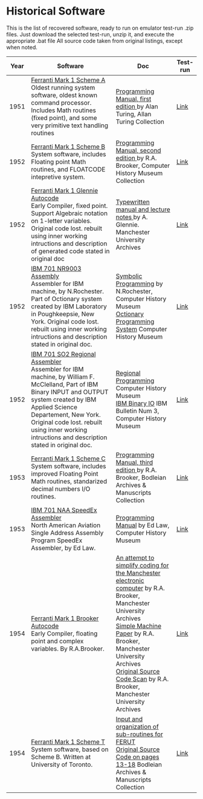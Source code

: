 # Historical Software

This is the list of recovered software, ready to run on emulator test-run .zip files.
Just download the selected test-run, unzip it, and execute the appropriate .bat file
All source code taken from original listings, except when noted.

<table>
<thead>
<tr>
<th>Year</th>
<th>Software</th>
<th>Doc</th>
<th>Test-run</th>
</tr>
</thead>
<tbody>
<tr>
   <td>1951</td>  
   <td>
       <a href="https://github.com/rsanchovilla/SimH_cpanel/tree/master/simh-master/MarkI/sw/SchemeA">
       Ferranti Mark 1 Scheme A</a>
       <br>
       Oldest running system software, oldest known command processor. Includes Math routines (fixed point), 
       and some very primitive text handling routines
   </td>
   <td>
       <a href="https://github.com/rsanchovilla/SimH_cpanel/blob/master/Manual/MarkI/Ferranti%20Mark%20I%20Programming%20Manual%2C%20first%20edition%20%2B%20errata%20sheet-%20Alan%20Turing%20Collection%20-%20amt-b-31-57-3.pdf">
       Programming Manual, first edition   </a> 
       by Alan Turing, Allan Turing Collection
   </td>
   <td>
       <a href="https://github.com/rsanchovilla/SimH_cpanel/blob/master/test_run/MarkI/Ferranti_MarkI.zip">
       Link</a>
   </td>
</tr>
<tr>
   <td>1952</td>  
   <td>
       <a href="https://github.com/rsanchovilla/SimH_cpanel/tree/master/simh-master/MarkI/sw/SchemeB">
       Ferranti Mark 1 Scheme B</a>
       <br>
       System software, includes Floating point Math routines, and FLOATCODE intepretive system. 
   </td>
   <td>
       <a href="https://github.com/rsanchovilla/SimH_cpanel/blob/master/Manual/MarkI/Ferranti%20Mark%20I%20Programming%20Manual%2C%20second%20edition%20-%20CHM%20102724593-05-01-acc.pdf">
       Programming Manual, second edition   </a> 
       by R.A. Brooker, Computer History Museum Collection
   </td>
   <td>
       <a href="https://github.com/rsanchovilla/SimH_cpanel/blob/master/test_run/MarkI/Ferranti_MarkI.zip">
       Link</a>
   </td>
</tr>
<tr>
   <td>1952</td>  
   <td>
       <a href="https://github.com/rsanchovilla/SimH_cpanel/tree/master/simh-master/MarkI/sw/Glennie_Autocode">
       Ferranti Mark 1 Glennie Autocode</a>
       <br>
       Early Compiler, fixed point. Support Algebraic notation on 1-letter variables. 
       Original code lost. rebuilt using inner working intructions and description 
       of generated code stated in original doc
   </td>
   <td>
       <a href="https://github.com/rsanchovilla/SimH_cpanel/blob/master/Manual/MarkI/Manual%20describing%20Glennie%E2%80%99s%20AUTOCODE%20routine%20(1952).docx">
       Typewritten manual and lecture notes </a> 
       by A. Glennie. Manchester University Archives
   </td>
   <td>
       <a href="https://github.com/rsanchovilla/SimH_cpanel/blob/master/test_run/MarkI/Ferranti_MarkI.zip">
       Link</a>
   </td>
</tr>
<tr>
   <td>1952</td>  
   <td>
       <a href="https://github.com/rsanchovilla/SimH_cpanel/tree/master/simh-master/I701/sw/Octionary">
       IBM 701 NR9003 Assembly</a>
       <br>
       Assembler for IBM machine, by N.Rochester. Part of Octionary system created by 
       IBM Laboratory in Poughkeepsie, New York.
       Original code lost. rebuilt using inner working intructions and description stated in original doc.
   </td>
   <td>
       <a href="https://github.com/rsanchovilla/SimH_cpanel/blob/master/Manual/i701/PROG%20102663096-05-01-Symbolic%20Programming.pdf">
       Symbolic Programming</a> 
       by N.Rochester, Computer History Museum
       <br>
       <a href="https://github.com/rsanchovilla/SimH_cpanel/blob/master/Manual/i701/PROG%20102663096-05-01-Octionary%20Programming%20System.pdf">
       Octionary Programming System</a>
       Computer History Museum
   </td>
   <td>
       <a href="https://github.com/rsanchovilla/SimH_cpanel/blob/master/test_run/i701/IBM701.zip">
       Link</a>
   </td>
</tr>
<tr>
   <td>1952</td>  
   <td>
       <a href="https://github.com/rsanchovilla/SimH_cpanel/tree/master/simh-master/I701/sw/IBM_Binary_IO">
       IBM 701 SO2 Regional Assembler</a>
       <br>
       Assembler for IBM machine, by William F. McClelland, Part of IBM Binary INPUT and OUTPUT system created by
       IBM Applied Science Departement, New York.
       Original code lost. rebuilt using inner working intructions and description stated in original doc.
   </td>
   <td>
       <a href="https://github.com/rsanchovilla/SimH_cpanel/blob/master/Manual/i701/PROG%20102663096-05-01-Regional%20Programming.pdf">
       Regional Programming</a> 
       Computer History Museum
       <br>
       <a href="https://github.com/rsanchovilla/SimH_cpanel/blob/master/Manual/i701/PROG%20102663096-05-01-IBM%20Binary%20IO.pdf">
       IBM Binary IO</a>
       IBM Bulletin Num 3, Computer History Museum
   </td>
   <td>
       <a href="https://github.com/rsanchovilla/SimH_cpanel/blob/master/test_run/i701/IBM701.zip">
       Link</a>
   </td>
</tr>
<tr>
   <td>1953</td>  
   <td>
       <a href="https://github.com/rsanchovilla/SimH_cpanel/tree/master/simh-master/MarkI/sw/SchemeC">
       Ferranti Mark 1 Scheme C</a>
       <br>
       System software, includes improved Floating Point Math routines, standarized decimal numbers I/O routines.
   </td>
   <td>
       <a href="https://github.com/rsanchovilla/SimH_cpanel/blob/master/Manual/MarkI/Ferranti%20Mark%20I%20Programming%20Manual%2C%20third%20edition%20-%20Bodleian%20Special%20Collection%20-%20MS.%20Eng.%20misc.%20b.%20260-C.41.pdf">
       Programming Manual, third edition   </a> 
       by R.A. Brooker, Bodleian Archives & Manuscripts Collection
   </td>
   <td>
       <a href="https://github.com/rsanchovilla/SimH_cpanel/blob/master/test_run/MarkI/Ferranti_MarkI.zip">
       Link</a>
   </td>
</tr>
<tr>
   <td>1953</td>  
   <td>
       <a href="https://github.com/rsanchovilla/SimH_cpanel/tree/master/simh-master/I701/sw/NAA_Assembler">
       IBM 701 NAA SpeedEx Assembler</a>
       <br>
       North American Aviation Single Address Assembly Program SpeedEx Assembler, by Ed Law.
   </td>
   <td>
       <a href="https://github.com/rsanchovilla/SimH_cpanel/blob/master/Manual/i701/PROG%20102663105-05-01-NAA%20SpeedEx%20assembler.pdf">
       Programming Manual</a> 
       by Ed Law, Computer History Museum
   </td>
   <td>
       <a href="https://github.com/rsanchovilla/SimH_cpanel/blob/master/test_run/i701/IBM701.zip">
       Link</a>
   </td>
</tr>
<tr>
   <td>1954</td>  
   <td>
       <a href="https://github.com/rsanchovilla/SimH_cpanel/tree/master/simh-master/MarkI/sw/Glennie_Autocode">
       Ferranti Mark 1 Brooker Autocode</a>
       <br>
       Early Compiler, floating point and complex variables. By R.A.Brooker. 
   </td>
   <td>
       <a href="https://github.com/rsanchovilla/SimH_cpanel/blob/master/Manual/MarkI/An%20attempt%20to%20simplify%20coding%20for%20the%20Manchester%20electronic%20computer%200508-3443_6_9_302.pdf">
       An attempt to simplify coding for the Manchester electronic computer</a> 
       by R.A. Brooker, Manchester University Archives
       <br>
       <a href="https://github.com/rsanchovilla/SimH_cpanel/blob/master/Manual/MarkI/simple-machine-paper.pdf">
       Simple Machine Paper</a> 
       by R.A. Brooker, Manchester University Archives
       <br>
       <a href="https://github.com/rsanchovilla/SimH_cpanel/blob/master/Manual/MarkI/Brooker_Autocode_1955%20Original%20Source%20Code.pdf">
       Original Source Code Scan</a> 
       by R.A. Brooker, Manchester University Archives
       
   </td>
   <td>
       <a href="https://github.com/rsanchovilla/SimH_cpanel/blob/master/test_run/MarkI/Ferranti_MarkI.zip">
       Link</a>
   </td>
</tr>
<tr>
   <td>1954</td>  
   <td>
       <a href="https://github.com/rsanchovilla/SimH_cpanel/tree/master/simh-master/MarkI/sw/SchemeT">
       Ferranti Mark 1 Scheme T</a>
       <br>
       System software, based on Scheme B. Written at University of Toronto.
   </td>
   <td>
       <a href="https://github.com/rsanchovilla/SimH_cpanel/blob/master/Manual/MarkI/Input%20and%20organization%20of%20sub-routines%20for%20FERUT%20(jan%201954).pdf">
       Input and organization of sub-routines for FERUT </a> 
       <br>
       <a href="https://github.com/rsanchovilla/SimH_cpanel/tree/master/simh-master/MarkI/sw/SchemeT">
       Original Source Code on pages 13-18</a> 
       Bodleian Archives & Manuscripts Collection
   </td>
   <td>
       <a href="https://github.com/rsanchovilla/SimH_cpanel/blob/master/test_run/MarkI/Ferranti_MarkI.zip">
       Link</a>
   </td>
</tr>




</tbody>
</table>





